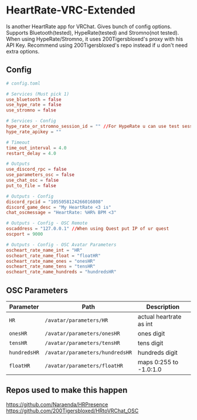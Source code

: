# HeartRate-VRC-Extended
Is another HeartRate app for VRChat. Gives bunch of config options. Supports Bluetooth(tested), HypeRate(tested) and Stromno(not tested). 
When using HypeRate/Stromno, it uses 200Tigersbloxed's proxy with his API Key. 
Recommend using 200Tigersbloxed's repo instead if u don't need extra options.

## Config

```toml
# config.toml

# Services (Must pick 1)
use_bluetooth = false
use_hype_rate = false
use_stromno = false

# Services - Config
hype_rate_or_stromno_session_id = "" //For HypeRate u can use test sessionID "internal-testing". Use only sessionID not the whole like (Example) https://app.hyperate.io/internal-testing - use "internal-testing"
hype_rate_apikey = ""

# Timeout
time_out_interval = 4.0
restart_delay = 4.0

# Outputs
use_discord_rpc = false
use_parameters_osc = false
use_chat_osc = false
put_to_file = false

# Outputs - Config
discord_rpcid = "1055058124266016808"
discord_game_desc = "My HeartRate <3 is"
chat_oscmessage = "HeartRate: %HR% BPM <3"

# Outputs - Config - OSC Remote
oscaddress = "127.0.0.1" //When using Quest put IP of ur quest
oscport = 9000

# Outputs - Config - OSC Avatar Parameters
oscheart_rate_name_int = "HR"
oscheart_rate_name_float = "floatHR"
oscheart_rate_name_ones = "onesHR"
oscheart_rate_name_tens = "tensHR"
oscheart_rate_name_hundreds = "hundredsHR"

```

## OSC Parameters

| Parameter   | Path                           | Description            |
|-------------|--------------------------------|------------------------|
| `HR`        | `/avatar/parameters/HR`        | actual heartrate as int|
| `onesHR`    | `/avatar/parameters/onesHR`    | ones digit             |
| `tensHR`    | `/avatar/parameters/tensHR`    | tens digit             |
| `hundredsHR`|`/avatar/parameters/hundredsHR` | hundreds digit         |
| `floatHR`   | `/avatar/parameters/floatHR`   | maps 0:255 to -1.0:1.0 |


## Repos used to make this happen
https://github.com/Naraenda/HRPresence
https://github.com/200Tigersbloxed/HRtoVRChat_OSC